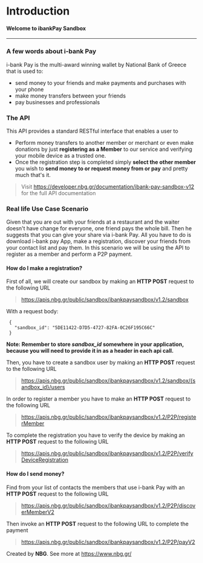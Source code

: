 # **Introduction**
#### Welcome to ibankPay Sandbox
------------------------------------------------------------------------------------------

### A few words about i-bank Pay
i-bank Pay is the multi-award winning wallet by National Bank of Greece that is used to:
- send money to your friends and make payments and purchases with your phone
- make money transfers between your friends
- pay businesses and professionals

### The API
This API provides a standard RESTful interface that enables a user to
- Perform money transfers to another member or merchant or even make donations by just  **registering as a Member**  to our service and verifying your mobile device as a trusted one. 
- Once the registration step is completed simply  **select the other member**  you wish to  **send money to or request money from or pay**  and pretty much that's it.
> Visit https://developer.nbg.gr/documentation/ibank-pay-sandbox-v12
> for the full API documentation
> 
### Real life Use Case Scenario
Given that you are out with your friends at a restaurant and the waiter doesn't have change for everyone, one friend pays the whole bill. Then he suggests that you can give your share via i-bank Pay. 
All you have to do is download i-bank pay App, make a registration, discover your friends from your contact list and pay them.
In this scenario we will be using the API to register as a member and perform a P2P payment.

#### How do I make a registration?
First of all, we will create our sandbox by making an **HTTP POST** request to the following URL
>https://apis.nbg.gr/public/sandbox/ibankpaysandbox/v1.2/sandbox

With a request body:
```
 {
   "sandbox_id": "5DE11422-D7D5-4727-82FA-0C26F195C66C"
 }
``` 

**Note: Remember to store *sandbox_id* somewhere in your application, because you will need to provide it in as a header in each api call.**

Then, you have to create a sandbox user by making an **HTTP POST** request to the following URL
>https://apis.nbg.gr/public/sandbox/ibankpaysandbox/v1.2/sandbox/{sandbox_id}/users

In order to register a member you have to make an **HTTP POST** request to the following URL
>https://apis.nbg.gr/public/sandbox/ibankpaysandbox/v1.2/P2P/registerMember

To complete the registration you have to verify the device by making an **HTTP POST** request to the following URL
>https://apis.nbg.gr/public/sandbox/ibankpaysandbox/v1.2/P2P/verifyDeviceRegistration
  
#### How do I send money?

Find from your list of contacts the members that use i-bank Pay with an **HTTP POST** request to the following URL
>https://apis.nbg.gr/public/sandbox/ibankpaysandbox/v1.2/P2P/discoverMemberV2

Then invoke an **HTTP POST** request to the following URL to complete the payment
>https://apis.nbg.gr/public/sandbox/ibankpaysandbox/v1.2/P2P/payV2

Created by **NBG**. 
See more at https://www.nbg.gr/